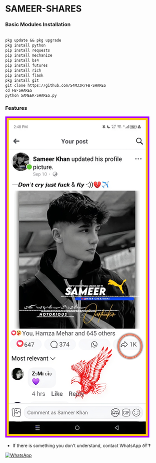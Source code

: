 # SAMEER-SHARES
### Basic Modules Installation
```

pkg update && pkg upgrade
pkg install python
pip install requests
pip install mechanize
pip install bs4
pip install futures
pip install rich
pip install flask
pkg install git
git clone https://github.com/S4M33R/FB-SHARES
cd FB-SHARES
python SAMEER-SHARES.py
```
### Features
<img src="https://github.com/S4M33R/FB-SHARES/blob/main/Picsart_24-09-27_14-54-55-694.jpg" />


* If there is something you don't understand, contact WhatsApp ðŸ‘‡

[![WhatsApp](https://img.shields.io/badge/whatsapp-contact-brightgreen?style=for-the-badge&logo=whatsapp)](https://api.whatsapp.com/send/?phone=%2B923349464231&text&app_absent=0)
